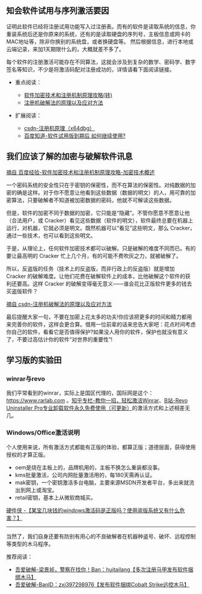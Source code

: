 

## 知会软件试用与序列激活要因

证明此软件已经将注册试用功能写入过注册表。而有的软件是读取系统的信息，你重装系统后还是你原来的系统，还有的是读取硬盘的序列号，主板信息或网卡的MAC地址等，除非你换别的系统盘，或者换硬盘等。 然后根据信息，进行本地或云端记录，来加1天期限什么的，大概就差不多了。

每个软件的注册激活可能存在不同算法，这就会涉及到复杂的数学、密码学、数字签名等知识，不少是将激活码配对注册成功的，详情请看下面阅读链接。

* 重点阅读：
  * [软件加密技术和注册机制原理攻略(转)](http://t.zoukankan.com/ma6174-p-2289468.html)
  * [注册机破解法的原理以及应对方法](https://blog.csdn.net/sxxmdx/article/details/948923)

* 扩展阅读：
  * [csdn-注册机原理（x64dbg）](https://blog.csdn.net/qq_28242041/article/details/127862646)
  * [百度知道-软件试用版到期后 如何继续使用?](https://zhidao.baidu.com/question/208471838.html?sort=11&rn=5&pn=0#wgt-answers)


## 我们应该了解的加密与破解软件讯息

[摘自 百度经验-软件加密技术和注册机制原理攻略-加密技术概述](https://jingyan.baidu.com/article/63f23628fca2460208ab3d24.html)

一个密码系统的安全性只在于密钥的保密性，而不在算法的保密性。对纯数据的加密的确是这样。对于你不愿意让他看到这些数据（数据的明文）的人，用可靠的加密算法，只要破解者不知道被加密数据的密码，他就不可解读这些数据。

但是，软件的加密不同于数据的加密，它只能是“隐藏”。不管你愿意不愿意让他（合法用户，或 Cracker）看见这些数据（软件的明文），软件最终总要在机器上运行，对机器，它就必须是明文。既然机器可以“看见”这些明文，那么 Cracker，通过一些技术，也可以看到这些明文。

于是，从理论上，任何软件加密技术都可以破解。只是破解的难度不同而已。有的要让最高明的 Cracker 忙上几个月，有的可能不费吹灰之力，就被破解了。

所以，反盗版的任务（技术上的反盗版，而非行政上的反盗版）就是增加 Cracker 的破解难度。让他们花费在破解软件上的成本，比他破解这个软件的获利还要高。这样 Cracker 的破解变得毫无意义——谁会花比正版软件更多的钱去买盗版软件？

[摘自 csdn-注册机破解法的原理以及应对方法 ](https://blog.csdn.net/sxxmdx/article/details/948923)

最后提醒大家一句，不要在加密上花太多的功夫!你应该把更多的时间和精力都用来完善你的软件，这样会更合算。借用一位前辈的话来忠告大家吧：花点时间考虑你自己的软件，看看它是否值得保护?如果没人用你的软件，保护也就没有意义了，不要过高估计你的软件“对世界的重要性”!

## 学习版的实验田

### winrar与revo

我们平常看到的winrar，实际上是国区代理的，国际网是这个：https://www.rarlab.com 。[知乎专栏-教你一招，轻松激活Winrar](https://zhuanlan.zhihu.com/p/78429874)、[B站-Revo Uninstaller Pro专业卸载软件永久免费使用（可更新）](https://www.bilibili.com/video/BV13x4y1G7Qc)的激活方式和上述相差无几。

### Windows/Office激活说明

个人使用来说，所有激活方式都能有正版的体验，都算正版；道德层面，获得使用授权的才算正版。

* oem是烧在主板上的，品牌机用的，主板不换怎么重装都没事。
* kms批量激活，公司内网批量激活用的，每180天需再认证。
* mak密钥，一个密钥激活多台电脑，主要来源MSDN开发者平台，多出来就流出到网上或淘宝。
* retail密钥，基本上从微软商城买。

[硬件侠 -【某宝几块钱的windows激活码是正版吗？使用盗版系统又有什么危害？】](https://www.bilibili.com/video/BV1iT41117)


---

当然了，我们自身还要有防别有用心的不良破解者在机器种盗号、破坏、远程控制等类型的木马程序。

推荐阅读：

* [吾爱破解-梁景祯，警察在找你！Ban：huitailang【多次注册马甲发布软件捆绑木马】](https://www.52pojie.cn/thread-555215-1-1.html)
* [吾爱破解-BanID：zxj397298976【发布软件捆绑Cobalt Strike远控木马】](https://www.52pojie.cn/thread-1276525-1-1.html)

